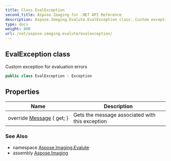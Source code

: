 ```yaml
---
title: Class EvalException
second_title: Aspose.Imaging for .NET API Reference
description: Aspose.Imaging.Evalute.EvalException class. Custom exception for evaluation errors
type: docs
weight: 880
url: /net/aspose.imaging.evalute/evalexception/
---
```

## EvalException class

Custom exception for evaluation errors

```csharp
public class EvalException : Exception
```

## Properties

| Name | Description |
| --- | --- |
| override [Message](../../aspose.imaging.evalute/evalexception/message/) { get; } | Gets the message associated with this exception |

### See Also

* namespace [Aspose.Imaging.Evalute](../../aspose.imaging.evalute/)
* assembly [Aspose.Imaging](../../)


